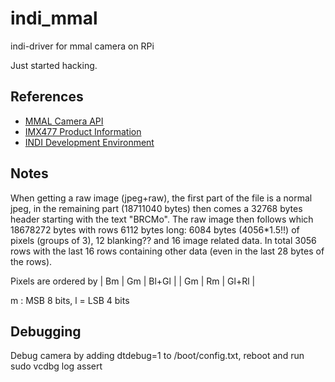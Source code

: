 # indi_mmal
indi-driver for mmal camera on RPi

Just started hacking.

References
----------
- [MMAL Camera API](http://www.jvcref.com/files/PI/documentation/html/)
- [IMX477 Product Information](https://www.sony-semicon.co.jp/products/common/pdf/IMX477-AACK_Flyer.pdf)
- [INDI Development Environment](https://indilib.org/develop/developer-manual/163-setting-development-environment.html)



Notes
-----
When getting a raw image (jpeg+raw), the first part of the file is a normal jpeg, in the remaining part (18711040 bytes) then
comes a 32768 bytes header starting with the text "BRCMo".
The raw image then follows which 18678272 bytes with rows 6112 bytes long: 6084 bytes (4056*1.5!!) of pixels (groups of 3),  12 blanking?? and 16 image related data.
In total 3056 rows with the last 16 rows containing other data (even in the last 28 bytes of the rows).

Pixels are ordered by | Bm | Gm | Bl+Gl |
                      | Gm | Rm | Gl+Rl |

m : MSB 8 bits, l = LSB 4 bits

Debugging
---------

Debug camera by adding dtdebug=1 to /boot/config.txt, reboot and run sudo vcdbg log assert
